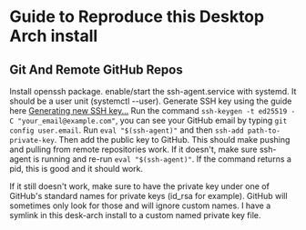 # Guide to Reproduce this Desktop Arch install

## Git And Remote GitHub Repos
Install openssh package. enable/start the ssh-agent.service with systemd. 
It should be a user unit (systemctl --user). Generate SSH key using the 
guide here [Generating new SSH key...](https://docs.github.com/en/authentication/connecting-to-github-with-ssh/generating-a-new-ssh-key-and-adding-it-to-the-ssh-agent)
Run the command `ssh-keygen -t ed25519 -C "your_email@example.com"`, you 
can see your GitHub email by typing `git config user.email`.
Run `eval "$(ssh-agent)"` and then `ssh-add path-to-private-key`. Then add
the public key to GitHub. This should make pushing and pulling from remote
repositories work. If it doesn't, make sure ssh-agent is running and re-run
`eval "$(ssh-agent)"`. If the command returns a pid, this is good and it 
should work.

If it still doesn't work, make sure to have the private key under one of 
GitHub's standard names for private keys (id_rsa for example). GitHub will
sometimes only look for those and will ignore custom names. I have a symlink
in this desk-arch install to a custom named private key file.


